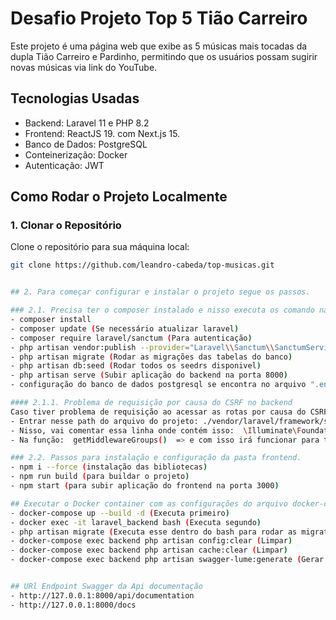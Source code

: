 # Desafio Projeto Top 5 Tião Carreiro

Este projeto é uma página web que exibe as 5 músicas mais tocadas da dupla Tião Carreiro e Pardinho, permitindo que os usuários possam sugirir 
novas músicas via link do YouTube.

## Tecnologias Usadas

- Backend: Laravel 11 e PHP 8.2
- Frontend: ReactJS 19. com Next.js 15.
- Banco de Dados: PostgreSQL
- Conteinerização: Docker
- Autenticação: JWT

## Como Rodar o Projeto Localmente

### 1. Clonar o Repositório

Clone o repositório para sua máquina local:

```bash
git clone https://github.com/leandro-cabeda/top-musicas.git


## 2. Para começar configurar e instalar o projeto segue os passos.

### 2.1. Precisa ter o composer instalado e nisso executa os comando na pasta do backend
- composer install
- composer update (Se necessário atualizar laravel)
- composer require laravel/sanctum (Para autenticação)
- php artisan vendor:publish --provider="Laravel\\Sanctum\\SanctumServiceProvider" (Cria a configuração)
- php artisan migrate (Rodar as migrações das tabelas do banco)
- php artisan db:seed (Rodar todos os seedrs disponivel)
- php artisan serve (Subir aplicação do backend na porta 8000)
- configuração do banco de dados postgresql se encontra no arquivo ".env"

#### 2.1.1. Problema de requisição por causa do CSRF no backend
Caso tiver problema de requisição ao acessar as rotas por causa do CSRF, pode ser feito a seguinte coisa:
- Entrar nesse path do arquivo do projeto: ./vendor/laravel/framework/src/Illuminate/Foundation/Configuration/Middleware.php
- Nisso, vai comentar essa linha onde contém isso:  \Illuminate\Foundation\Http\Middleware\ValidateCsrfToken::class
- Na função:  getMiddlewareGroups()  => e com isso irá funcionar para testar pelo menos.

### 2.2. Passos para instalação e configuração da pasta frontend.
- npm i --force (instalação das bibliotecas)
- npm run build (para buildar o projeto)
- npm start (para subir aplicação do frontend na porta 3000)

## Executar o Docker container com as configurações do arquivo docker-composer.yml
- docker-compose up --build -d (Executa primeiro)
- docker exec -it laravel_backend bash (Executa segundo)
- php artisan migrate (Executa esse dentro do bash para rodar as migrations no docker)
- docker-compose exec backend php artisan config:clear (Limpar)
- docker-compose exec backend php artisan cache:clear (Limpar)
- docker-compose exec backend php artisan swagger-lume:generate (Gerar a documentação do swagger e ficar disponivel no laravel)


## URl Endpoint Swagger da Api documentação
- http://127.0.0.1:8000/api/documentation
- http://127.0.0.1:8000/docs



